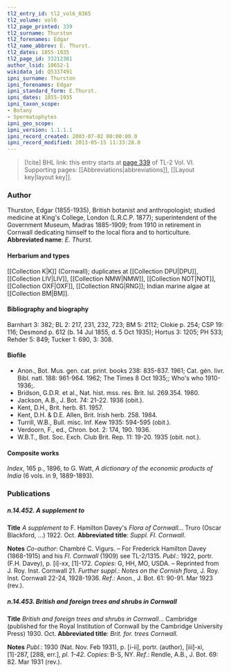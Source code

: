 ```yaml
---
tl2_entry_id: tl2_vol6_0365
tl2_volume: vol6
tl2_page_printed: 339
tl2_surname: Thurston
tl2_forenames: Edgar
tl2_name_abbrev: E. Thurst.
tl2_dates: 1855-1935
tl2_page_id: 33212381
author_lsid: 10652-1
wikidata_id: Q5337491
ipni_surname: Thurston
ipni_forenames: Edgar
ipni_standard_form: E.Thurst.
ipni_dates: 1855-1935
ipni_taxon_scope: 
- Botany
- Spermatophytes
ipni_geo_scope: 
ipni_version: 1.1.1.1
ipni_record_created: 2003-07-02 00:00:00.0
ipni_record_modified: 2013-05-15 11:33:28.0
---
```



> [!cite] BHL link: this entry starts at [page 339](https://www.biodiversitylibrary.org/page/33212381) of TL-2 Vol. VI.
> Supporting pages: [[Abbreviations|abbreviations]], [[Layout key|layout key]].

### Author

Thurston, Edgar (1855-1935), British botanist and anthropologist; studied medicine at King's College, London (L.R.C.P. 1877); superintendent of the Government Museum, Madras 1885-1909; from 1910 in retirement in Cornwall dedicating himself to the local flora and to horticulture. 
**Abbreviated name**: *E. Thurst.*

#### Herbarium and types

[[Collection K|K]] (Cornwall); duplicates at [[Collection DPU|DPU]], [[Collection LIV|LIV]], [[Collection NMW|NMW]], [[Collection NOT|NOT]], [[Collection OXF|OXF]], [[Collection RNG|RNG]]; Indian marine algae at [[Collection BM|BM]].

#### Bibliography and biography

Barnhart 3: 382; BL 2: 217, 231, 232, 723; BM 5: 2112; Clokie p. 254; CSP 19: 116; Desmond p. 612 (b. 14 Jul 1855, d. 5 Oct 1935); Hortus 3: 1205; PH 533; Rehder 5: 849; Tucker 1: 690, 3: 308.

#### Biofile

- Anon., Bot. Mus. gen. cat. print. books 238: 835-837. 1961; Cat. gén. livr. Bibl. natl. 188: 961-964. 1962; The Times 8 Oct 1935;; Who's who 1910-1936;.
- Bridson, G.D.R. et al., Nat. hist. mss. res. Brit. Isl. 269.354. 1980.
- Jackson, A.B., J. Bot. 74: 21-22. 1936 (obit.).
- Kent, D.H., Brit. herb. 81. 1957.
- Kent, D.H. & D.E. Allen, Brit. Irish herb. 258. 1984.
- Turrill, W.B., Bull. misc. Inf. Kew 1935: 594-595 (obit.).
- Verdoorn, F., ed., Chron. bot. 2: 174, 190. 1936.
- W.B.T., Bot. Soc. Exch. Club Brit. Rep. 11: 19-20. 1935 (obit. not.).

#### Composite works

*Index*, 165 p., 1896, to G. Watt, *A dictionary of the economic products of India* (6 vols. in 9, 1889-1893).

### Publications

##### n.14.452. A supplement to

**Title**
*A supplement to* F. Hamilton Davey's *Flora of Cornwall*... Truro (Oscar Blackford, ...) 1922. Oct.
**Abbreviated title**: *Suppl. Fl. Cornwall*.

**Notes**
*Co-author*: Chambré C. Vigurs. – For Frederick Hamilton Davey (1868-1915) and his *Fl. Cornwall* (1909) see TL-2/1315.
*Publ*.: 1922, portr. (F.H. Davey), p. \[i\]-xx, \[1\]-172. *Copies*: G, HH, MO, USDA. – Reprinted from J. Roy. Inst. Cornwall 21.
*Further suppl*.: *Notes on the Cornish flora*, J. Roy. Inst. Cornwall 22-24, 1928-1936.
*Ref*.: Anon., J. Bot. 61: 90-91. Mar 1923 (rev.).

##### n.14.453. British and foreign trees and shrubs in Cornwall

**Title**
*British and foreign trees and shrubs in Cornwall*... Cambridge (published for the Royal Institution of Cornwall by the Cambridge University Press) 1930. Oct.
**Abbreviated title**: *Brit. for. trees Cornwall*.

**Notes**
*Publ*.: 1930 (Nat. Nov. Feb 1931), p. \[i-ii\], portr. (author), \[iii\]-xi, \[1\]-287, \[288, err.\], *pl. 1-42. Copies*: B-S, NY.
*Ref*.: Rendle, A.B., J. Bot. 69: 82. Mar 1931 (rev.).

